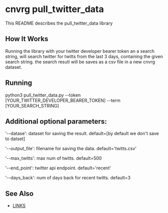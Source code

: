 #  cnvrg pull_twitter_data

This README describes the pull_twitter_data library

## How It Works

Running the library with your twitter developer bearer token an a search string,
will search twitter for twitts from the last 3 days, containing the given search string.
the search resutl will be saves as a csv file in a new cnvrg dataset.

## Running

python3 pull_twitter_data.py --token [YOUR_TWITTER_DEVELOPER_BEARER_TOKEN] --term [YOUR_SEARCH_STRING]


## Additional optional parameters:



'--datase': dataset for saving the result.  default=[by default we don't save to datset]

'--output_file': filename for saving the data. default='twitts.csv'

'--max_twitts': max num of twitts. default=500

'--end_point':  twitter api endpoint. default='recent'

'--days_back':  num of days back for recent twitts. default=3
 

## See Also
* [LINKS](../README.md)

